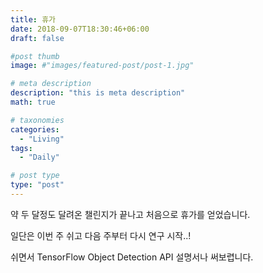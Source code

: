 ```yaml
---
title: 휴가
date: 2018-09-07T18:30:46+06:00
draft: false

#post thumb
image: #"images/featured-post/post-1.jpg"

# meta description
description: "this is meta description"
math: true

# taxonomies
categories:
  - "Living"
tags:
  - "Daily"

# post type
type: "post"
---
```


약 두 달정도 달려온 챌린지가 끝나고 처음으로 휴가를 얻었습니다.

일단은 이번 주 쉬고 다음 주부터 다시 연구 시작..!

쉬면서 TensorFlow Object Detection API 설명서나 써보렵니다.

